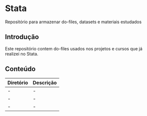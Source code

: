 # Stata
Repositório para armazenar do-files, datasets e materiais estudados

## Introdução
Este repositório contem do-files usados nos projetos e cursos que já realizei no Stata.

## Conteúdo
| Diretório |	Descrição                     |
|:----------|:------------------------------|
|  -   |	-  |
| 	-        | -       |
|   -   |	-    |
